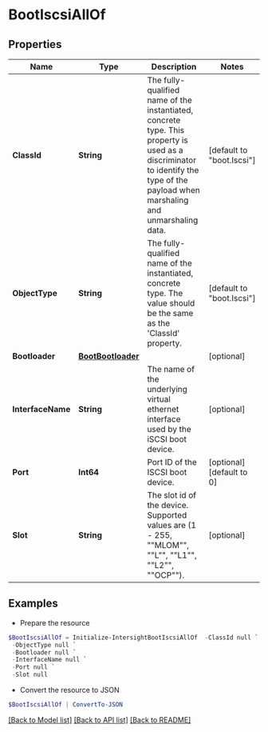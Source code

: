# BootIscsiAllOf
## Properties

Name | Type | Description | Notes
------------ | ------------- | ------------- | -------------
**ClassId** | **String** | The fully-qualified name of the instantiated, concrete type. This property is used as a discriminator to identify the type of the payload when marshaling and unmarshaling data. | [default to "boot.Iscsi"]
**ObjectType** | **String** | The fully-qualified name of the instantiated, concrete type. The value should be the same as the &#39;ClassId&#39; property. | [default to "boot.Iscsi"]
**Bootloader** | [**BootBootloader**](BootBootloader.md) |  | [optional] 
**InterfaceName** | **String** | The name of the underlying virtual ethernet interface used by the iSCSI boot device. | [optional] 
**Port** | **Int64** | Port ID of the ISCSI boot device. | [optional] [default to 0]
**Slot** | **String** | The slot id of the device. Supported values are (1 - 255, &quot;&quot;MLOM&quot;&quot;, &quot;&quot;L&quot;&quot;, &quot;&quot;L1&quot;&quot;, &quot;&quot;L2&quot;&quot;, &quot;&quot;OCP&quot;&quot;). | [optional] 

## Examples

- Prepare the resource
```powershell
$BootIscsiAllOf = Initialize-IntersightBootIscsiAllOf  -ClassId null `
 -ObjectType null `
 -Bootloader null `
 -InterfaceName null `
 -Port null `
 -Slot null
```

- Convert the resource to JSON
```powershell
$BootIscsiAllOf | ConvertTo-JSON
```

[[Back to Model list]](../README.md#documentation-for-models) [[Back to API list]](../README.md#documentation-for-api-endpoints) [[Back to README]](../README.md)

